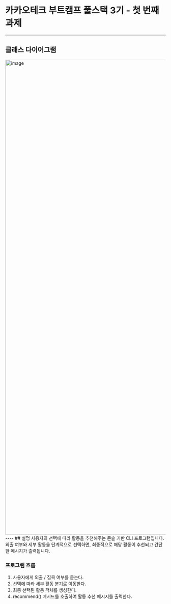 # 카카오테크 부트캠프 풀스택 3기 - 첫 번째 과제
----
## 클래스 다이어그램
<img width="2386" height="1491" alt="image" src="https://github.com/user-attachments/assets/12b659dc-7891-4ea9-9d20-b19bd1837292" />
----
## 설명
사용자의 선택에 따라 활동을 추천해주는 콘솔 기반 CLI 프로그램입니다.
외출 여부와 세부 활동을 단계적으로 선택하면,
최종적으로 해당 활동이 추천되고 간단한 메시지가 출력됩니다.

### 프로그램 흐름
1. 사용자에게 외출 / 집콕 여부를 묻는다.
2. 선택에 따라 세부 활동 분기로 이동한다.
3. 최종 선택된 활동 객체를 생성한다.
4. recommend() 메서드를 호출하여 활동 추천 메시지를 출력한다.
